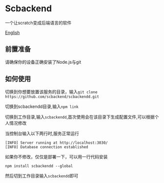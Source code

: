 # Scbackend

一个让scratch变成后端语言的软件

[English](README-EN.md)

## 前置准备
请确保你的设备正确安装了Node.js与git

## 如何使用
切换到你想要放置该服务的目录，输入`git clone https://github.com/scbackend/scbackendd.git`

切换到scbackendd目录,输入`npm link`

切换到工作目录,输入`scbackendd`,首次使用会在该目录下生成配置文件,可以根据个人情况修改

当控制台输入以下两行时,服务正常运行

```
[INFO] Server running at http://localhost:3030/
[INFO] Database connection established
```

如果你不修改，仅仅是部署一下，可以用一行代码安装

```
npm install scbackendd --global
```

然后切到工作目录输入`scbackendd`即可